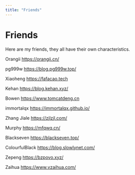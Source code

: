 ```yaml
---
title: "Friends"
---
```


# Friends

Here are my friends, they all have their own characteristics.

Orangii https://orangii.cn/

pg999w https://blog.pg999w.top/

Xiaoheng https://fafacao.tech

Kehan https://blog.kehan.xyz/

Bowen https://www.tomcatdeng.cn

immortalqx https://immortalqx.github.io/

Zhang Jiale https://zjlzjl.com/

Murphy https://mfqwq.cn/ 

Blackseven https://blackseven.top/

ColourfulBlack https://blog.slowlynet.com/

Zepeng https://bzpovo.xyz/

Zaihua https://www.vzaihua.com/
